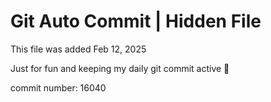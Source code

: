 # Git Auto Commit | Hidden File

This file was added Feb 12, 2025

Just for fun and keeping my daily git commit active 🤪

commit number: 16040
